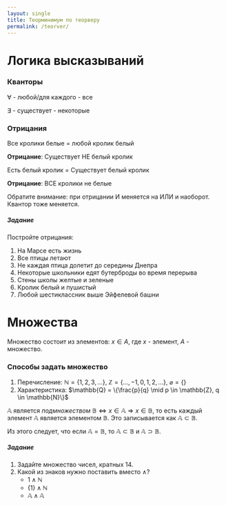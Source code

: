 ```yaml
---
layout: single
title: Теорминимум по теорверу
permalink: /teorver/
---
```


# Логика высказываний

### Кванторы
$\forall$ - любой/для каждого - все

$\exists$ - существует - некоторые

### Отрицания

Все кролики белые = любой кролик белый

**Отрицание**: Существует НЕ белый кролик

Есть белый кролик = Существует белый кролик

**Отрицание**: ВСЕ кролики не белые

Обратите внимание: при отрицании И меняется на ИЛИ и наоборот. Квантор тоже меняется.

##### Задание

Постройте отрицания:
1. На Марсе есть жизнь
2. Все птицы летают
3. Не каждая птица долетит до середины Днепра
4. Некоторые школьники едят бутерброды во время перерыва
5. Стены школы желтые и зеленые
6. Кролик белый и пушистый
7. Любой шестиклассник выше Эйфелевой башни

# Множества

Множество состоит из элементов: $x \in A$, где $x$ - элемент, $A$ - множество.

### Способы задать множество

1. Перечисление: $\mathbb{N} = \{1, 2, 3, ...\}$, $\mathbb{Z} = \{..., -1, 0, 1, 2, ...\}$, $\varnothing = \{\}$
2. Характеристика: $\mathbb{Q} = \{\frac{p}{q} \mid p \in \mathbb{Z}, q \in \mathbb{N}\}$

$\mathbb{A}$ является _подмножеством_ $\mathbb{B} \Leftrightarrow x \in \mathbb{A} \Rightarrow x \in \mathbb{B}$, то есть каждый элемент $\mathbb{A}$ является элементом $\mathbb{B}$. Это записывается как $\mathbb{A} \subset \mathbb{B}$.

Из этого следует, что если $\mathbb{A} = \mathbb{B}$, то $\mathbb{A} \subset \mathbb{B}$ и $\mathbb{A} \supset \mathbb{B}$.

##### Задание

1. Задайте множество чисел, кратных $14$.
2. Какой из знаков нужно поставить вместо $\wedge$?
    - $1 \wedge \mathbb{N}$
    - $\{1\} \wedge \mathbb{N}$
    - $\mathbb{A} \wedge \mathbb{A}$
